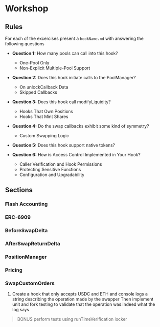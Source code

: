 # Workshop

## Rules

For each of the excercises present a `hookName.md` with answering the following questions

- **Question 1:** How many pools can call into this hook?
  - One-Pool Only
  - Non-Explicit Multiple-Pool Support
- **Question 2:** Does this hook initiate calls to the PoolManager?
  - On unlockCallback Data
  - Skipped Callbacks
  
- **Question 3:** Does this hook call modifyLiquidity?
  - Hooks That Own Positions
  - Hooks That Mint Shares

- **Question 4:** Do the swap callbacks exhibit some kind of symmetry?
  - Custom Swapping Logic

- **Question 5:** Does this hook support native tokens?

- **Question 6:** How is Access Control Implemented in Your Hook?

  - Caller Verification and Hook Permissions
  - Protecting Sensitive Functions
  - Configuration and Upgradability

## Sections

### Flash Accounting
### ERC-6909
### BeforeSwapDelta
### AfterSwapReturnDelta
### PositionManager
### Pricing
### SwapCustomOrders

1. Create a hook that only accepts USDC and ETH and console logs a string describing the operation made by the swapper
Then implement unit and fork testing to validate that the operation was indeed what the log says
> BONUS perform tests using runTimeVerification locker


